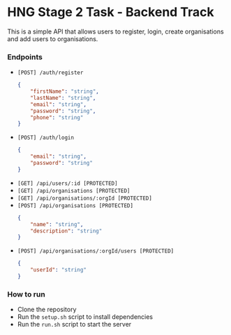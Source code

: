 # HNG Stage 2 Task - Backend Track

This is a simple API that allows users to register, login, create organisations and add users to organisations.

### Endpoints

-   `[POST] /auth/register`
    ```json
    {
    	"firstName": "string",
    	"lastName": "string",
    	"email": "string",
    	"password": "string",
    	"phone": "string"
    }
    ```
-   `[POST] /auth/login`
    ```json
    {
    	"email": "string",
    	"password": "string"
    }
    ```
-   `[GET] /api/users/:id [PROTECTED]`
-   `[GET] /api/organisations [PROTECTED]`
-   `[GET] /api/organisations/:orgId [PROTECTED]`
-   `[POST] /api/organisations [PROTECTED]`
    ```json
    {
    	"name": "string",
    	"description": "string"
    }
    ```
-   `[POST] /api/organisations/:orgId/users [PROTECTED]`
    ```json
    {
    	"userId": "string"
    }
    ```

### How to run

-   Clone the repository
-   Run the `setup.sh` script to install dependencies
-   Run the `run.sh` script to start the server

